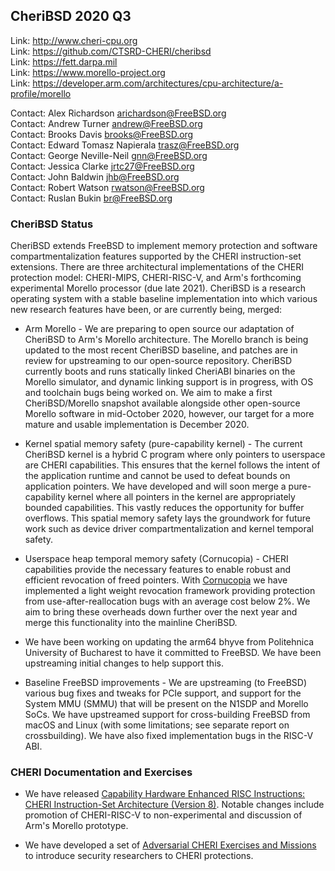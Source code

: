 ## CheriBSD 2020 Q3 ##

Link:    http://www.cheri-cpu.org  
Link:    https://github.com/CTSRD-CHERI/cheribsd  
Link:    https://fett.darpa.mil  
Link:    https://www.morello-project.org  
Link:    https://developer.arm.com/architectures/cpu-architecture/a-profile/morello  

Contact: Alex Richardson <arichardson@FreeBSD.org>  
Contact: Andrew Turner <andrew@FreeBSD.org>  
Contact: Brooks Davis <brooks@FreeBSD.org>  
Contact: Edward Tomasz Napierala <trasz@FreeBSD.org>  
Contact: George Neville-Neil <gnn@FreeBSD.org>  
Contact: Jessica Clarke <jrtc27@FreeBSD.org>  
Contact: John Baldwin <jhb@FreeBSD.org>  
Contact: Robert Watson <rwatson@FreeBSD.org>  
Contact: Ruslan Bukin <br@FreeBSD.org>  

### CheriBSD Status ###

CheriBSD extends FreeBSD to implement memory protection and software
compartmentalization features supported by the CHERI instruction-set
extensions.  There are three architectural implementations of the
CHERI protection model: CHERI-MIPS, CHERI-RISC-V, and Arm's forthcoming
experimental Morello processor (due late 2021).  CheriBSD is a research
operating system with a stable baseline implementation into which
various new research features have been, or are currently being, merged:

- Arm Morello - We are preparing to open source our adaptation of
CheriBSD to Arm's Morello architecture.  The Morello branch is being
updated to the most recent CheriBSD baseline, and patches are in review
for upstreaming to our open-source repository.  CheriBSD currently boots
and runs statically linked CheriABI binaries on the Morello simulator,
and dynamic linking support is in progress, with OS and toolchain bugs
being worked on.  We aim to make a first CheriBSD/Morello snapshot
available alongside other open-source Morello software in mid-October
2020, however, our target for a more mature and usable implementation is
December 2020.

- Kernel spatial memory safety (pure-capability kernel) - The current
CheriBSD kernel is a hybrid C program where only pointers to userspace
are CHERI capabilities. This ensures that the kernel follows the
intent of the application runtime and cannot be used to defeat
bounds on application pointers. We have developed and will soon
merge a pure-capability kernel where all pointers in the kernel are
appropriately bounded capabilities. This vastly reduces the opportunity
for buffer overflows. This spatial memory safety lays the
groundwork for future work such as device driver compartmentalization
and kernel temporal safety.

- Userspace heap temporal memory safety (Cornucopia) - CHERI
capabilities provide the necessary features to enable
robust and efficient revocation of freed pointers.  With
[Cornucopia](https://www.cl.cam.ac.uk/research/security/ctsrd/pdfs/2020oakland-cornucopia.pdf)
we have implemented a light weight revocation framework providing
protection from use-after-reallocation bugs with an average cost below
2%.  We aim to bring these overheads down further over the next year and
merge this functionality into the mainline CheriBSD.

- We have been working on updating the arm64 bhyve from Politehnica
University of Bucharest to have it committed to FreeBSD. We have been
upstreaming initial changes to help support this.

- Baseline FreeBSD improvements - We are upstreaming (to FreeBSD) various
bug fixes and tweaks for PCIe support, and support for the System MMU (SMMU)
that will be present on the N1SDP and Morello SoCs.  We have upstreamed
support for cross-building FreeBSD from macOS and Linux (with some
limitations; see separate report on crossbuilding).  We have also fixed
implementation bugs in the RISC-V ABI.

### CHERI Documentation and Exercises ###

- We have released [Capability Hardware Enhanced RISC Instructions: CHERI
Instruction-Set Architecture (Version
8)](https://www.cl.cam.ac.uk/techreports/UCAM-CL-TR-951.pdf).
Notable changes include promotion of CHERI-RISC-V to non-experimental
and discussion of Arm's Morello prototype.

- We have developed a set of [Adversarial CHERI Exercises and
Missions](https://ctsrd-cheri.github.io/cheri-exercises) to introduce security
researchers to CHERI protections.
